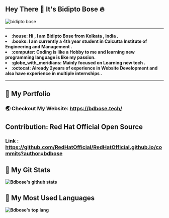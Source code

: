 <!-- @format -->

## Hey There :wave: It's Bidipto Bose :fire:
<img src="https://komarev.com/ghpvc/?username=bdbose&label=🕵️&color=blue" alt="bidipto bose" />
<hr>
<b>
<li> :house: Hi , I am Bidipto Bose from Kolkata , India . <br>
<li> :books: I am currently a 4th year student in Calcutta Institute of Engineering and Management . <br>
<li>  :computer: Coding is like a Hobby to me and learning new programming language is like my passion. <br>
<li> :globe_with_meridians: Mainly focused on Learning new tech .<br>
<li> :octocat: Already 2years of experience in Website Development and also have experience in multiple internships .
<b>
<hr>

## :rocket: My Portfolio

### :earth_asia: Checkout My Website: https://bdbose.tech/

## Contribution: Red Hat Official Open Source

### Link : https://github.com/RedHatOfficial/RedHatOfficial.github.io/commits?author=bdbose

## :tada: My Git Stats

![Bdbose's github stats](https://github-readme-stats.vercel.app/api?username=bdbose&show_icons=true&theme=radical)

## :crystal_ball: My Most Used Languages

![Bdbose's top lang](https://github-readme-stats.vercel.app/api/top-langs/?username=bdbose&layout=compact)
